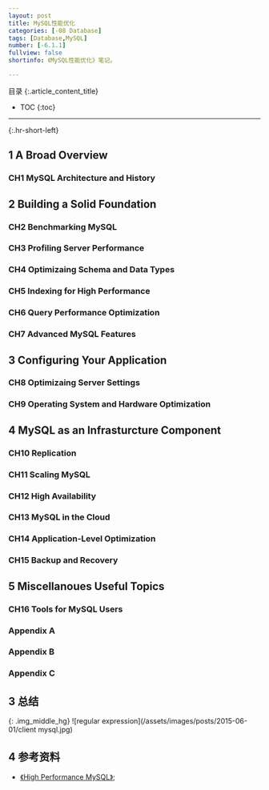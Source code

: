```yaml
---
layout: post
title: MySQL性能优化
categories: [-08 Database]
tags: [Database,MySQL]
number: [-6.1.1]
fullview: false
shortinfo: 《MySQL性能优化》笔记。

---
```

目录
{:.article_content_title}


* TOC
{:toc}

---
{:.hr-short-left}

## 1 A Broad Overview ##

### CH1 MySQL Architecture and History

## 2 Building a Solid Foundation

### CH2 Benchmarking MySQL

### CH3 Profiling Server Performance

### CH4 Optimizaing Schema and Data Types

### CH5 Indexing for High Performance

### CH6 Query Performance Optimization

### CH7 Advanced MySQL Features

## 3 Configuring Your Application

### CH8 Optimizaing Server Settings

### CH9 Operating System and Hardware Optimization

## 4 MySQL as an Infrasturcture Component

### CH10 Replication

### CH11 Scaling MySQL

### CH12 High Availability

### CH13 MySQL in the Cloud

### CH14 Application-Level Optimization

### CH15 Backup and Recovery

## 5 Miscellanoues Useful Topics

### CH16 Tools for MySQL Users

### Appendix A

### Appendix B

### Appendix C

## 3 总结 ##



{: .img_middle_hg}
![regular expression](/assets/images/posts/2015-06-01/client mysql.jpg)


## 4 参考资料 ##
- [《High Performance MySQL》](https://book.douban.com/subject/10443458/);





